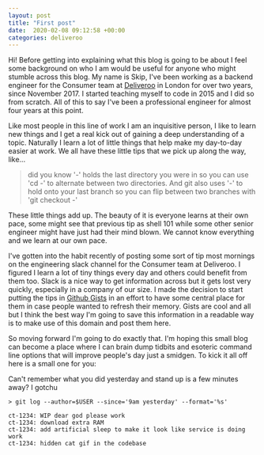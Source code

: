 ```yaml
---
layout: post
title: "First post"
date:  2020-02-08 09:12:58 +00:00
categories: deliveroo
---
```


Hi! Before getting into explaining what this blog is going to be about I feel
some background on who I am would be useful for anyone who might stumble across
this blog. My name is Skip, I've been working as a backend engineer for the
Consumer team at [Deliveroo](https://deliveroo.co.uk) in London for over two
years, since November 2017. I started teaching myself to code in 2015 and I did
so from scratch. All of this to say I've been a professional engineer for almost
four years at this point.

Like most people in this line of work I am an inquisitive person, I like to
learn new things and I get a real kick out of gaining a deep understanding of a
topic. Naturally I learn a lot of little things that help make my day-to-day
easier at work. We all have these little tips that we pick up along the way, like...

> did you know '-' holds the last directory you were in so you can use 'cd -' to
> alternate between two directories. And git also uses '-' to hold onto your last
> branch so you can flip between two branches with 'git checkout -'

These little things add up. The beauty of it is everyone learns at their own
pace, some might see that previous tip as shell 101 while some other senior
engineer might have just had their mind blown. We cannot know everything and we
learn at our own pace.

I've gotten into the habit recently of posting some sort of tip most mornings on
the engineering slack channel for the Consumer team at Deliveroo. I figured I
learn a lot of tiny things every day and others could benefit from them too.
Slack is a nice way to get information across but it gets lost very quickly,
especially in a company of our size. I made the decision to start putting the
tips in [Github Gists](https://gist.github.com/skipcloud) in an effort to have
some central place for them in case people wanted to refresh their memory. Gists
are cool and all but I think the best way I'm going to save this information in
a readable way is to make use of this domain and post them here.

So moving forward I'm going to do exactly that. I'm hoping this small blog can
become a place where I can brain dump tidbits and esoteric command line options
that will improve people's day just a smidgen. To kick it all off here is a
small one for you:

Can't remember what you did yesterday and stand up is a few minutes away? I
gotchu

```
> git log --author=$USER --since='9am yesterday' --format='%s'

ct-1234: WIP dear god please work
ct-1234: download extra RAM
ct-1234: add artificial sleep to make it look like service is doing work
ct-1234: hidden cat gif in the codebase
```
